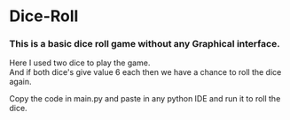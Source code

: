 # Dice-Roll

<h3>This is a basic dice roll game without any Graphical interface.</h3>
<p>Here I used two dice to play the game.<br>And if both dice's give value 6 each then we have a chance to roll the dice again.</p>


<p>Copy the code in main.py and paste in any python IDE and run it to roll the dice.</p>

